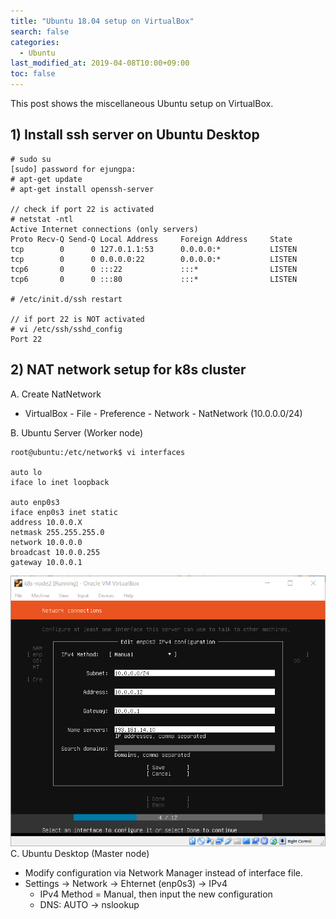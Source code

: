 ```yaml
---
title: "Ubuntu 18.04 setup on VirtualBox"
search: false
categories:
  - Ubuntu
last_modified_at: 2019-04-08T10:00+09:00
toc: false
---
```


This post shows the miscellaneous Ubuntu setup on VirtualBox.

## 1) Install ssh server on Ubuntu Desktop
```console
# sudo su
[sudo] password for ejungpa:
# apt-get update
# apt-get install openssh-server

// check if port 22 is activated
# netstat -ntl
Active Internet connections (only servers)
Proto Recv-Q Send-Q Local Address     Foreign Address     State
tcp        0      0 127.0.1.1:53      0.0.0.0:*           LISTEN
tcp        0      0 0.0.0.0:22        0.0.0.0:*           LISTEN
tcp6       0      0 :::22             :::*                LISTEN
tcp6       0      0 :::80             :::*                LISTEN

# /etc/init.d/ssh restart

// if port 22 is NOT activated
# vi /etc/ssh/sshd_config
Port 22
```

## 2) NAT network setup for k8s cluster

A. Create NatNetwork  
   * VirtualBox - File - Preference - Network - NatNetwork (10.0.0.0/24)

B. Ubuntu Server (Worker node)
```console
root@ubuntu:/etc/network$ vi interfaces

auto lo
iface lo inet loopback

auto enp0s3
iface enp0s3 inet static
address 10.0.0.X
netmask 255.255.255.0
network 10.0.0.0
broadcast 10.0.0.255
gateway 10.0.0.1
```
![ubuntu-18.04.2](https://github.com/unipark00/tekrepo/blob/master/_posts/20190410_165245.png?raw=true)  
C. Ubuntu Desktop (Master node)  
   * Modify configuration via Network Manager instead of interface file.
   * Settings -> Network -> Ehternet (enp0s3) -> IPv4
     * IPv4 Method = Manual, then input the new configuration
     * DNS: AUTO -> nslookup
